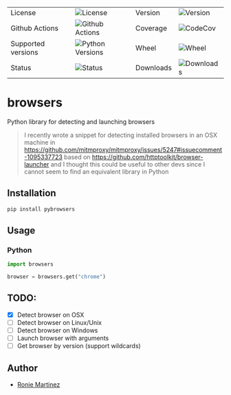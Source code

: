 <table>
    <tr>
        <td>License</td>
        <td><img src='https://img.shields.io/pypi/l/pybrowsers.svg?style=for-the-badge' alt="License"></td>
        <td>Version</td>
        <td><img src='https://img.shields.io/pypi/v/pybrowsers.svg?logo=pypi&style=for-the-badge' alt="Version"></td>
    </tr>
    <tr>
        <td>Github Actions</td>
        <td><img src='https://img.shields.io/github/workflow/status/roniemartinez/pybrowsers/Python?label=actions&logo=github%20actions&style=for-the-badge' alt="Github Actions"></td>
        <td>Coverage</td>
        <td><img src='https://img.shields.io/codecov/c/github/roniemartinez/pybrowsers/branch?label=codecov&logo=codecov&style=for-the-badge' alt="CodeCov"></td>
    </tr>
    <tr>
        <td>Supported versions</td>
        <td><img src='https://img.shields.io/pypi/pyversions/pybrowsers.svg?logo=python&style=for-the-badge' alt="Python Versions"></td>
        <td>Wheel</td>
        <td><img src='https://img.shields.io/pypi/wheel/pybrowsers.svg?style=for-the-badge' alt="Wheel"></td>
    </tr>
    <tr>
        <td>Status</td>
        <td><img src='https://img.shields.io/pypi/status/pybrowsers.svg?style=for-the-badge' alt="Status"></td>
        <td>Downloads</td>
        <td><img src='https://img.shields.io/pypi/dm/pybrowsers.svg?style=for-the-badge' alt="Downloads"></td>
    </tr>
</table>

# browsers

Python library for detecting and launching browsers

> I recently wrote a snippet for detecting installed browsers in an OSX machine in 
> https://github.com/mitmproxy/mitmproxy/issues/5247#issuecomment-1095337723 based on https://github.com/httptoolkit/browser-launcher
> and I thought this could be useful to other devs since I cannot seem to find an equivalent library in Python

## Installation

```bash
pip install pybrowsers
```

## Usage

### Python

```python
import browsers

browser = browsers.get("chrome")
```

## TODO:

- [x] Detect browser on OSX
- [ ] Detect browser on Linux/Unix
- [ ] Detect browser on Windows
- [ ] Launch browser with arguments
- [ ] Get browser by version (support wildcards)

## Author

- [Ronie Martinez](mailto:ronmarti18@gmail.com)
